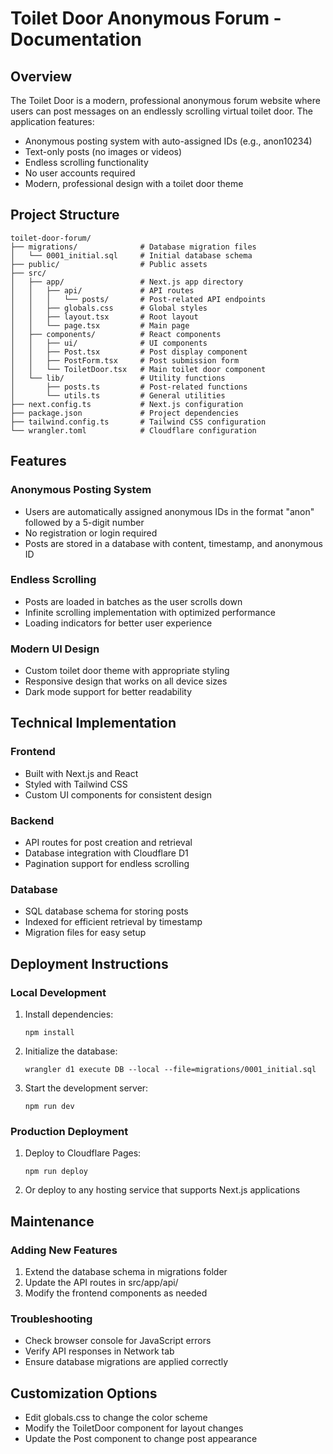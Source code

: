 # Toilet Door Anonymous Forum - Documentation

## Overview
The Toilet Door is a modern, professional anonymous forum website where users can post messages on an endlessly scrolling virtual toilet door. The application features:

- Anonymous posting system with auto-assigned IDs (e.g., anon10234)
- Text-only posts (no images or videos)
- Endless scrolling functionality
- No user accounts required
- Modern, professional design with a toilet door theme

## Project Structure

```
toilet-door-forum/
├── migrations/              # Database migration files
│   └── 0001_initial.sql     # Initial database schema
├── public/                  # Public assets
├── src/
│   ├── app/                 # Next.js app directory
│   │   ├── api/             # API routes
│   │   │   └── posts/       # Post-related API endpoints
│   │   ├── globals.css      # Global styles
│   │   ├── layout.tsx       # Root layout
│   │   └── page.tsx         # Main page
│   ├── components/          # React components
│   │   ├── ui/              # UI components
│   │   ├── Post.tsx         # Post display component
│   │   ├── PostForm.tsx     # Post submission form
│   │   └── ToiletDoor.tsx   # Main toilet door component
│   └── lib/                 # Utility functions
│       ├── posts.ts         # Post-related functions
│       └── utils.ts         # General utilities
├── next.config.ts           # Next.js configuration
├── package.json             # Project dependencies
├── tailwind.config.ts       # Tailwind CSS configuration
└── wrangler.toml            # Cloudflare configuration
```

## Features

### Anonymous Posting System
- Users are automatically assigned anonymous IDs in the format "anon" followed by a 5-digit number
- No registration or login required
- Posts are stored in a database with content, timestamp, and anonymous ID

### Endless Scrolling
- Posts are loaded in batches as the user scrolls down
- Infinite scrolling implementation with optimized performance
- Loading indicators for better user experience

### Modern UI Design
- Custom toilet door theme with appropriate styling
- Responsive design that works on all device sizes
- Dark mode support for better readability

## Technical Implementation

### Frontend
- Built with Next.js and React
- Styled with Tailwind CSS
- Custom UI components for consistent design

### Backend
- API routes for post creation and retrieval
- Database integration with Cloudflare D1
- Pagination support for endless scrolling

### Database
- SQL database schema for storing posts
- Indexed for efficient retrieval by timestamp
- Migration files for easy setup

## Deployment Instructions

### Local Development
1. Install dependencies:
   ```
   npm install
   ```

2. Initialize the database:
   ```
   wrangler d1 execute DB --local --file=migrations/0001_initial.sql
   ```

3. Start the development server:
   ```
   npm run dev
   ```

### Production Deployment
1. Deploy to Cloudflare Pages:
   ```
   npm run deploy
   ```

2. Or deploy to any hosting service that supports Next.js applications

## Maintenance

### Adding New Features
1. Extend the database schema in migrations folder
2. Update the API routes in src/app/api/
3. Modify the frontend components as needed

### Troubleshooting
- Check browser console for JavaScript errors
- Verify API responses in Network tab
- Ensure database migrations are applied correctly

## Customization Options
- Edit globals.css to change the color scheme
- Modify the ToiletDoor component for layout changes
- Update the Post component to change post appearance

